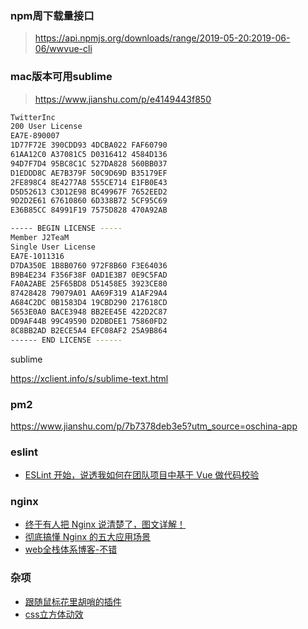 ### npm周下载量接口

> <https://api.npmjs.org/downloads/range/2019-05-20:2019-06-06/wwvue-cli>

### mac版本可用sublime

> https://www.jianshu.com/p/e4149443f850

```bash
TwitterInc
200 User License
EA7E-890007
1D77F72E 390CDD93 4DCBA022 FAF60790
61AA12C0 A37081C5 D0316412 4584D136
94D7F7D4 95BC8C1C 527DA828 560BB037
D1EDDD8C AE7B379F 50C9D69D B35179EF
2FE898C4 8E4277A8 555CE714 E1FB0E43
D5D52613 C3D12E98 BC49967F 7652EED2
9D2D2E61 67610860 6D338B72 5CF95C69
E36B85CC 84991F19 7575D828 470A92AB
```

```bash
----- BEGIN LICENSE -----
Member J2TeaM
Single User License
EA7E-1011316
D7DA350E 1B8B0760 972F8B60 F3E64036
B9B4E234 F356F38F 0AD1E3B7 0E9C5FAD
FA0A2ABE 25F65BD8 D51458E5 3923CE80
87428428 79079A01 AA69F319 A1AF29A4
A684C2DC 0B1583D4 19CBD290 217618CD
5653E0A0 BACE3948 BB2EE45E 422D2C87
DD9AF44B 99C49590 D2DBDEE1 75860FD2
8C8BB2AD B2ECE5A4 EFC08AF2 25A9B864
------ END LICENSE ------​
```

sublime

https://xclient.info/s/sublime-text.html

### pm2

https://www.jianshu.com/p/7b7378deb3e5?utm_source=oschina-app

### eslint

- [ESLint 开始，说透我如何在团队项目中基于 Vue 做代码校验](https://juejin.cn/post/6974223481181306888)

### nginx

- [终于有人把 Nginx 说清楚了，图文详解！](https://mp.weixin.qq.com/s/vZkXcMOOWu0tsZ_5a6gtew)
- [彻底搞懂 Nginx 的五大应用场景](https://mp.weixin.qq.com/s?__biz=MzIyMDkwODczNw==&mid=2247500326&idx=1&sn=f23b76cf7da3cc83ea3749e00e12efdb&chksm=97c65f88a0b1d69ef641d8fbe1e683471f3d23d986ea62ca56f8138a102f5789268797503b21&scene=132#wechat_redirect)
- [web全栈体系博客-不错](https://hejialianghe.github.io/engineering/coding-standards.html#_2-1-1-%E7%A4%BE%E5%8C%BA%E5%B7%B2%E6%9C%89%E7%9A%84%E8%A7%84%E8%8C%83)

### 杂项

- [跟随鼠标花里胡哨的插件](https://github.com/tholman/cursor-effects)
- [css立方体动效](https://www.jq22.com/demo/qianTaoMoFang202101102122/)
